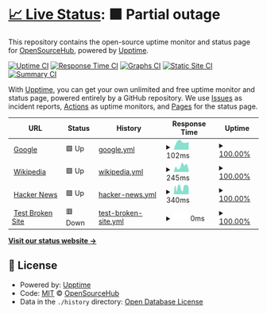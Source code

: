 # [📈 Live Status](https://opensourcecommunity-hub.github.io/monitoring): <!--live status--> **🟧 Partial outage**

This repository contains the open-source uptime monitor and status page for [OpenSourceHub](https://opensourcecommunity-hub.github.io/monitoring), powered by [Upptime](https://github.com/upptime/upptime).

[![Uptime CI](https://github.com/opensourcecommunity-hub/monitoring/workflows/Uptime%20CI/badge.svg)](https://github.com/opensourcecommunity-hub/monitoring/actions?query=workflow%3A%22Uptime+CI%22)
[![Response Time CI](https://github.com/opensourcecommunity-hub/monitoring/workflows/Response%20Time%20CI/badge.svg)](https://github.com/opensourcecommunity-hub/monitoring/actions?query=workflow%3A%22Response+Time+CI%22)
[![Graphs CI](https://github.com/opensourcecommunity-hub/monitoring/workflows/Graphs%20CI/badge.svg)](https://github.com/opensourcecommunity-hub/monitoring/actions?query=workflow%3A%22Graphs+CI%22)
[![Static Site CI](https://github.com/opensourcecommunity-hub/monitoring/workflows/Static%20Site%20CI/badge.svg)](https://github.com/opensourcecommunity-hub/monitoring/actions?query=workflow%3A%22Static+Site+CI%22)
[![Summary CI](https://github.com/opensourcecommunity-hub/monitoring/workflows/Summary%20CI/badge.svg)](https://github.com/opensourcecommunity-hub/monitoring/actions?query=workflow%3A%22Summary+CI%22)

With [Upptime](https://upptime.js.org), you can get your own unlimited and free uptime monitor and status page, powered entirely by a GitHub repository. We use [Issues](https://github.com/opensourcecommunity-hub/monitoring/issues) as incident reports, [Actions](https://github.com/opensourcecommunity-hub/monitoring/actions) as uptime monitors, and [Pages](https://opensourcecommunity-hub.github.io/monitoring) for the status page.

<!--start: status pages-->
<!-- This summary is generated by Upptime (https://github.com/upptime/upptime) -->
<!-- Do not edit this manually, your changes will be overwritten -->
<!-- prettier-ignore -->
| URL | Status | History | Response Time | Uptime |
| --- | ------ | ------- | ------------- | ------ |
| <img alt="" src="https://favicons.githubusercontent.com/www.google.com" height="13"> [Google](https://www.google.com) | 🟩 Up | [google.yml](https://github.com/opensourcecommunity-hub/monitoring/commits/HEAD/history/google.yml) | <details><summary><img alt="Response time graph" src="./graphs/google/response-time-week.png" height="20"> 102ms</summary><br><a href="https://opensourcecommunity-hub.github.io/monitoring/history/google"><img alt="Response time 89" src="https://img.shields.io/endpoint?url=https%3A%2F%2Fraw.githubusercontent.com%2Fopensourcecommunity-hub%2Fmonitoring%2FHEAD%2Fapi%2Fgoogle%2Fresponse-time.json"></a><br><a href="https://opensourcecommunity-hub.github.io/monitoring/history/google"><img alt="24-hour response time 234" src="https://img.shields.io/endpoint?url=https%3A%2F%2Fraw.githubusercontent.com%2Fopensourcecommunity-hub%2Fmonitoring%2FHEAD%2Fapi%2Fgoogle%2Fresponse-time-day.json"></a><br><a href="https://opensourcecommunity-hub.github.io/monitoring/history/google"><img alt="7-day response time 102" src="https://img.shields.io/endpoint?url=https%3A%2F%2Fraw.githubusercontent.com%2Fopensourcecommunity-hub%2Fmonitoring%2FHEAD%2Fapi%2Fgoogle%2Fresponse-time-week.json"></a><br><a href="https://opensourcecommunity-hub.github.io/monitoring/history/google"><img alt="30-day response time 89" src="https://img.shields.io/endpoint?url=https%3A%2F%2Fraw.githubusercontent.com%2Fopensourcecommunity-hub%2Fmonitoring%2FHEAD%2Fapi%2Fgoogle%2Fresponse-time-month.json"></a><br><a href="https://opensourcecommunity-hub.github.io/monitoring/history/google"><img alt="1-year response time 89" src="https://img.shields.io/endpoint?url=https%3A%2F%2Fraw.githubusercontent.com%2Fopensourcecommunity-hub%2Fmonitoring%2FHEAD%2Fapi%2Fgoogle%2Fresponse-time-year.json"></a></details> | <details><summary><a href="https://opensourcecommunity-hub.github.io/monitoring/history/google">100.00%</a></summary><a href="https://opensourcecommunity-hub.github.io/monitoring/history/google"><img alt="All-time uptime 100.00%" src="https://img.shields.io/endpoint?url=https%3A%2F%2Fraw.githubusercontent.com%2Fopensourcecommunity-hub%2Fmonitoring%2FHEAD%2Fapi%2Fgoogle%2Fuptime.json"></a><br><a href="https://opensourcecommunity-hub.github.io/monitoring/history/google"><img alt="24-hour uptime 100.00%" src="https://img.shields.io/endpoint?url=https%3A%2F%2Fraw.githubusercontent.com%2Fopensourcecommunity-hub%2Fmonitoring%2FHEAD%2Fapi%2Fgoogle%2Fuptime-day.json"></a><br><a href="https://opensourcecommunity-hub.github.io/monitoring/history/google"><img alt="7-day uptime 100.00%" src="https://img.shields.io/endpoint?url=https%3A%2F%2Fraw.githubusercontent.com%2Fopensourcecommunity-hub%2Fmonitoring%2FHEAD%2Fapi%2Fgoogle%2Fuptime-week.json"></a><br><a href="https://opensourcecommunity-hub.github.io/monitoring/history/google"><img alt="30-day uptime 100.00%" src="https://img.shields.io/endpoint?url=https%3A%2F%2Fraw.githubusercontent.com%2Fopensourcecommunity-hub%2Fmonitoring%2FHEAD%2Fapi%2Fgoogle%2Fuptime-month.json"></a><br><a href="https://opensourcecommunity-hub.github.io/monitoring/history/google"><img alt="1-year uptime 100.00%" src="https://img.shields.io/endpoint?url=https%3A%2F%2Fraw.githubusercontent.com%2Fopensourcecommunity-hub%2Fmonitoring%2FHEAD%2Fapi%2Fgoogle%2Fuptime-year.json"></a></details>
| <img alt="" src="https://favicons.githubusercontent.com/en.wikipedia.org" height="13"> [Wikipedia](https://en.wikipedia.org) | 🟩 Up | [wikipedia.yml](https://github.com/opensourcecommunity-hub/monitoring/commits/HEAD/history/wikipedia.yml) | <details><summary><img alt="Response time graph" src="./graphs/wikipedia/response-time-week.png" height="20"> 245ms</summary><br><a href="https://opensourcecommunity-hub.github.io/monitoring/history/wikipedia"><img alt="Response time 203" src="https://img.shields.io/endpoint?url=https%3A%2F%2Fraw.githubusercontent.com%2Fopensourcecommunity-hub%2Fmonitoring%2FHEAD%2Fapi%2Fwikipedia%2Fresponse-time.json"></a><br><a href="https://opensourcecommunity-hub.github.io/monitoring/history/wikipedia"><img alt="24-hour response time 282" src="https://img.shields.io/endpoint?url=https%3A%2F%2Fraw.githubusercontent.com%2Fopensourcecommunity-hub%2Fmonitoring%2FHEAD%2Fapi%2Fwikipedia%2Fresponse-time-day.json"></a><br><a href="https://opensourcecommunity-hub.github.io/monitoring/history/wikipedia"><img alt="7-day response time 245" src="https://img.shields.io/endpoint?url=https%3A%2F%2Fraw.githubusercontent.com%2Fopensourcecommunity-hub%2Fmonitoring%2FHEAD%2Fapi%2Fwikipedia%2Fresponse-time-week.json"></a><br><a href="https://opensourcecommunity-hub.github.io/monitoring/history/wikipedia"><img alt="30-day response time 203" src="https://img.shields.io/endpoint?url=https%3A%2F%2Fraw.githubusercontent.com%2Fopensourcecommunity-hub%2Fmonitoring%2FHEAD%2Fapi%2Fwikipedia%2Fresponse-time-month.json"></a><br><a href="https://opensourcecommunity-hub.github.io/monitoring/history/wikipedia"><img alt="1-year response time 203" src="https://img.shields.io/endpoint?url=https%3A%2F%2Fraw.githubusercontent.com%2Fopensourcecommunity-hub%2Fmonitoring%2FHEAD%2Fapi%2Fwikipedia%2Fresponse-time-year.json"></a></details> | <details><summary><a href="https://opensourcecommunity-hub.github.io/monitoring/history/wikipedia">100.00%</a></summary><a href="https://opensourcecommunity-hub.github.io/monitoring/history/wikipedia"><img alt="All-time uptime 100.00%" src="https://img.shields.io/endpoint?url=https%3A%2F%2Fraw.githubusercontent.com%2Fopensourcecommunity-hub%2Fmonitoring%2FHEAD%2Fapi%2Fwikipedia%2Fuptime.json"></a><br><a href="https://opensourcecommunity-hub.github.io/monitoring/history/wikipedia"><img alt="24-hour uptime 100.00%" src="https://img.shields.io/endpoint?url=https%3A%2F%2Fraw.githubusercontent.com%2Fopensourcecommunity-hub%2Fmonitoring%2FHEAD%2Fapi%2Fwikipedia%2Fuptime-day.json"></a><br><a href="https://opensourcecommunity-hub.github.io/monitoring/history/wikipedia"><img alt="7-day uptime 100.00%" src="https://img.shields.io/endpoint?url=https%3A%2F%2Fraw.githubusercontent.com%2Fopensourcecommunity-hub%2Fmonitoring%2FHEAD%2Fapi%2Fwikipedia%2Fuptime-week.json"></a><br><a href="https://opensourcecommunity-hub.github.io/monitoring/history/wikipedia"><img alt="30-day uptime 100.00%" src="https://img.shields.io/endpoint?url=https%3A%2F%2Fraw.githubusercontent.com%2Fopensourcecommunity-hub%2Fmonitoring%2FHEAD%2Fapi%2Fwikipedia%2Fuptime-month.json"></a><br><a href="https://opensourcecommunity-hub.github.io/monitoring/history/wikipedia"><img alt="1-year uptime 100.00%" src="https://img.shields.io/endpoint?url=https%3A%2F%2Fraw.githubusercontent.com%2Fopensourcecommunity-hub%2Fmonitoring%2FHEAD%2Fapi%2Fwikipedia%2Fuptime-year.json"></a></details>
| <img alt="" src="https://favicons.githubusercontent.com/news.ycombinator.com" height="13"> [Hacker News](https://news.ycombinator.com) | 🟩 Up | [hacker-news.yml](https://github.com/opensourcecommunity-hub/monitoring/commits/HEAD/history/hacker-news.yml) | <details><summary><img alt="Response time graph" src="./graphs/hacker-news/response-time-week.png" height="20"> 340ms</summary><br><a href="https://opensourcecommunity-hub.github.io/monitoring/history/hacker-news"><img alt="Response time 311" src="https://img.shields.io/endpoint?url=https%3A%2F%2Fraw.githubusercontent.com%2Fopensourcecommunity-hub%2Fmonitoring%2FHEAD%2Fapi%2Fhacker-news%2Fresponse-time.json"></a><br><a href="https://opensourcecommunity-hub.github.io/monitoring/history/hacker-news"><img alt="24-hour response time 342" src="https://img.shields.io/endpoint?url=https%3A%2F%2Fraw.githubusercontent.com%2Fopensourcecommunity-hub%2Fmonitoring%2FHEAD%2Fapi%2Fhacker-news%2Fresponse-time-day.json"></a><br><a href="https://opensourcecommunity-hub.github.io/monitoring/history/hacker-news"><img alt="7-day response time 340" src="https://img.shields.io/endpoint?url=https%3A%2F%2Fraw.githubusercontent.com%2Fopensourcecommunity-hub%2Fmonitoring%2FHEAD%2Fapi%2Fhacker-news%2Fresponse-time-week.json"></a><br><a href="https://opensourcecommunity-hub.github.io/monitoring/history/hacker-news"><img alt="30-day response time 311" src="https://img.shields.io/endpoint?url=https%3A%2F%2Fraw.githubusercontent.com%2Fopensourcecommunity-hub%2Fmonitoring%2FHEAD%2Fapi%2Fhacker-news%2Fresponse-time-month.json"></a><br><a href="https://opensourcecommunity-hub.github.io/monitoring/history/hacker-news"><img alt="1-year response time 311" src="https://img.shields.io/endpoint?url=https%3A%2F%2Fraw.githubusercontent.com%2Fopensourcecommunity-hub%2Fmonitoring%2FHEAD%2Fapi%2Fhacker-news%2Fresponse-time-year.json"></a></details> | <details><summary><a href="https://opensourcecommunity-hub.github.io/monitoring/history/hacker-news">100.00%</a></summary><a href="https://opensourcecommunity-hub.github.io/monitoring/history/hacker-news"><img alt="All-time uptime 99.95%" src="https://img.shields.io/endpoint?url=https%3A%2F%2Fraw.githubusercontent.com%2Fopensourcecommunity-hub%2Fmonitoring%2FHEAD%2Fapi%2Fhacker-news%2Fuptime.json"></a><br><a href="https://opensourcecommunity-hub.github.io/monitoring/history/hacker-news"><img alt="24-hour uptime 100.00%" src="https://img.shields.io/endpoint?url=https%3A%2F%2Fraw.githubusercontent.com%2Fopensourcecommunity-hub%2Fmonitoring%2FHEAD%2Fapi%2Fhacker-news%2Fuptime-day.json"></a><br><a href="https://opensourcecommunity-hub.github.io/monitoring/history/hacker-news"><img alt="7-day uptime 100.00%" src="https://img.shields.io/endpoint?url=https%3A%2F%2Fraw.githubusercontent.com%2Fopensourcecommunity-hub%2Fmonitoring%2FHEAD%2Fapi%2Fhacker-news%2Fuptime-week.json"></a><br><a href="https://opensourcecommunity-hub.github.io/monitoring/history/hacker-news"><img alt="30-day uptime 98.86%" src="https://img.shields.io/endpoint?url=https%3A%2F%2Fraw.githubusercontent.com%2Fopensourcecommunity-hub%2Fmonitoring%2FHEAD%2Fapi%2Fhacker-news%2Fuptime-month.json"></a><br><a href="https://opensourcecommunity-hub.github.io/monitoring/history/hacker-news"><img alt="1-year uptime 99.90%" src="https://img.shields.io/endpoint?url=https%3A%2F%2Fraw.githubusercontent.com%2Fopensourcecommunity-hub%2Fmonitoring%2FHEAD%2Fapi%2Fhacker-news%2Fuptime-year.json"></a></details>
| <img alt="" src="https://favicons.githubusercontent.com/thissitedoesnotexist.koj.co" height="13"> [Test Broken Site](https://thissitedoesnotexist.koj.co) | 🟥 Down | [test-broken-site.yml](https://github.com/opensourcecommunity-hub/monitoring/commits/HEAD/history/test-broken-site.yml) | <details><summary><img alt="Response time graph" src="./graphs/test-broken-site/response-time-week.png" height="20"> 0ms</summary><br><a href="https://opensourcecommunity-hub.github.io/monitoring/history/test-broken-site"><img alt="Response time 0" src="https://img.shields.io/endpoint?url=https%3A%2F%2Fraw.githubusercontent.com%2Fopensourcecommunity-hub%2Fmonitoring%2FHEAD%2Fapi%2Ftest-broken-site%2Fresponse-time.json"></a><br><a href="https://opensourcecommunity-hub.github.io/monitoring/history/test-broken-site"><img alt="24-hour response time 0" src="https://img.shields.io/endpoint?url=https%3A%2F%2Fraw.githubusercontent.com%2Fopensourcecommunity-hub%2Fmonitoring%2FHEAD%2Fapi%2Ftest-broken-site%2Fresponse-time-day.json"></a><br><a href="https://opensourcecommunity-hub.github.io/monitoring/history/test-broken-site"><img alt="7-day response time 0" src="https://img.shields.io/endpoint?url=https%3A%2F%2Fraw.githubusercontent.com%2Fopensourcecommunity-hub%2Fmonitoring%2FHEAD%2Fapi%2Ftest-broken-site%2Fresponse-time-week.json"></a><br><a href="https://opensourcecommunity-hub.github.io/monitoring/history/test-broken-site"><img alt="30-day response time 0" src="https://img.shields.io/endpoint?url=https%3A%2F%2Fraw.githubusercontent.com%2Fopensourcecommunity-hub%2Fmonitoring%2FHEAD%2Fapi%2Ftest-broken-site%2Fresponse-time-month.json"></a><br><a href="https://opensourcecommunity-hub.github.io/monitoring/history/test-broken-site"><img alt="1-year response time 0" src="https://img.shields.io/endpoint?url=https%3A%2F%2Fraw.githubusercontent.com%2Fopensourcecommunity-hub%2Fmonitoring%2FHEAD%2Fapi%2Ftest-broken-site%2Fresponse-time-year.json"></a></details> | <details><summary><a href="https://opensourcecommunity-hub.github.io/monitoring/history/test-broken-site">100.00%</a></summary><a href="https://opensourcecommunity-hub.github.io/monitoring/history/test-broken-site"><img alt="All-time uptime 100.00%" src="https://img.shields.io/endpoint?url=https%3A%2F%2Fraw.githubusercontent.com%2Fopensourcecommunity-hub%2Fmonitoring%2FHEAD%2Fapi%2Ftest-broken-site%2Fuptime.json"></a><br><a href="https://opensourcecommunity-hub.github.io/monitoring/history/test-broken-site"><img alt="24-hour uptime 100.00%" src="https://img.shields.io/endpoint?url=https%3A%2F%2Fraw.githubusercontent.com%2Fopensourcecommunity-hub%2Fmonitoring%2FHEAD%2Fapi%2Ftest-broken-site%2Fuptime-day.json"></a><br><a href="https://opensourcecommunity-hub.github.io/monitoring/history/test-broken-site"><img alt="7-day uptime 100.00%" src="https://img.shields.io/endpoint?url=https%3A%2F%2Fraw.githubusercontent.com%2Fopensourcecommunity-hub%2Fmonitoring%2FHEAD%2Fapi%2Ftest-broken-site%2Fuptime-week.json"></a><br><a href="https://opensourcecommunity-hub.github.io/monitoring/history/test-broken-site"><img alt="30-day uptime 100.00%" src="https://img.shields.io/endpoint?url=https%3A%2F%2Fraw.githubusercontent.com%2Fopensourcecommunity-hub%2Fmonitoring%2FHEAD%2Fapi%2Ftest-broken-site%2Fuptime-month.json"></a><br><a href="https://opensourcecommunity-hub.github.io/monitoring/history/test-broken-site"><img alt="1-year uptime 100.00%" src="https://img.shields.io/endpoint?url=https%3A%2F%2Fraw.githubusercontent.com%2Fopensourcecommunity-hub%2Fmonitoring%2FHEAD%2Fapi%2Ftest-broken-site%2Fuptime-year.json"></a></details>

<!--end: status pages-->

[**Visit our status website →**](https://opensourcecommunity-hub.github.io/monitoring)

## 📄 License

- Powered by: [Upptime](https://github.com/upptime/upptime)
- Code: [MIT](./LICENSE) © [OpenSourceHub](https://opensourcecommunity-hub.github.io/monitoring)
- Data in the `./history` directory: [Open Database License](https://opendatacommons.org/licenses/odbl/1-0/)
